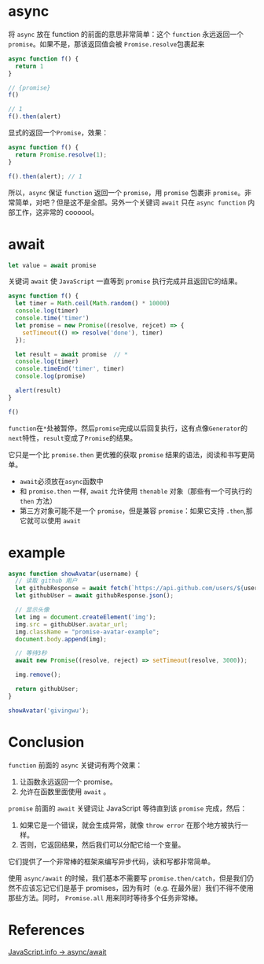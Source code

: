 # async

将 `async` 放在 function 的前面的意思非常简单：这个 `function` 永远返回一个 `promise`。如果不是，那该返回值会被 `Promise.resolve`包裹起来

```js
async function f() {
  return 1
}

// {promise}
f()

// 1
f().then(alert)
```

显式的返回一个`Promise`，效果：
```js
async function f() {
  return Promise.resolve(1);
}

f().then(alert); // 1
```

所以，`async` 保证 `function` 返回一个 `promise`，用 `promise` 包裹非 `promise`。非常简单，对吧？但是这不是全部。另外一个关键词 `await` 只在 `async function` 内部工作，这非常的 coooool。


# await

```js
let value = await promise
```

关键词 `await` 使 `JavaScript` 一直等到 `promise` 执行完成并且返回它的结果。

```js
async function f() {
  let timer = Math.ceil(Math.random() * 10000)
  console.log(timer)
  console.time('timer')
  let promise = new Promise((resolve, rejcet) => {
    setTimeout(() => resolve('done'), timer)
  });

  let result = await promise  // *
  console.log(timer)
  console.timeEnd('timer', timer)
  console.log(promise)

  alert(result)
}

f()
```

`function`在`*`处被暂停，然后`promise`完成以后回复执行，这有点像`Generator`的`next`特性，`result`变成了`Promise`的结果。

它只是一个比 `promise.then` 更优雅的获取 `promise` 结果的语法，阅读和书写更简单。

+ `await`必须放在`async`函数中
+ 和 `promise.then` 一样, `await` 允许使用 `thenable` 对象（那些有一个可执行的 `then` 方法）
+ 第三方对象可能不是一个 `promise`，但是兼容 `promise`：如果它支持 `.then`,那它就可以使用 `await`


# example

```js
async function showAvatar(username) {
  // 读取 github 用户
  let githubResponse = await fetch(`https://api.github.com/users/${username}`);
  let githubUser = await githubResponse.json();

  // 显示头像
  let img = document.createElement('img');
  img.src = githubUser.avatar_url;
  img.className = "promise-avatar-example";
  document.body.append(img);

  // 等待3秒
  await new Promise((resolve, reject) => setTimeout(resolve, 3000));

  img.remove();

  return githubUser;
}

showAvatar('givingwu');
```


# Conclusion

`function` 前面的 `async` 关键词有两个效果：

1. 让函数永远返回一个 promise。
2. 允许在函数里面使用 `await` 。

`promise` 前面的 `await` 关键词让 JavaScript 等待直到该 `promise` 完成，然后：

1. 如果它是一个错误，就会生成异常，就像 `throw error` 在那个地方被执行一样。
2. 否则，它返回结果，然后我们可以分配它给一个变量。

它们提供了一个非常棒的框架来编写异步代码，读和写都非常简单。

使用 `async/await` 的时候，我们基本不需要写 `promise.then/catch`，但是我们仍然不应该忘记它们是基于 promises，因为有时（e.g. 在最外层）我们不得不使用那些方法。同时， `Promise.all` 用来同时等待多个任务非常棒。


# References

[JavaScript.info -> async/await](https://github.com/iliakan/javascript-tutorial-cn/blob/master/6-async/05-async-await/article.md)

